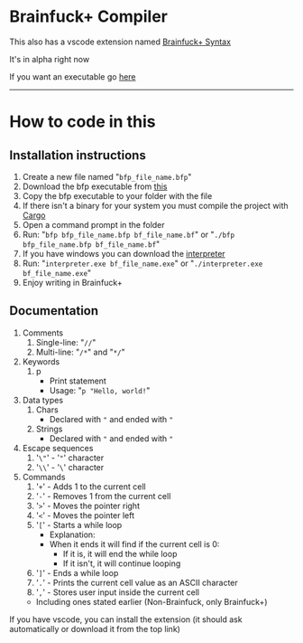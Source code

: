 # Brainfuck+ Compiler
This also has a vscode extension named [Brainfuck+ Syntax](https://github.com/tadaHrd/bfp-syntax)

It's in alpha right now

If you want an executable go [here](https://github.com/tadaHrd/bfp-compiler/releases/tag/1.0.0.0)

---
# How to code in this

## Installation instructions
1. Create a new file named "`bfp_file_name.bfp`"
2. Download the bfp executable from [this](https://github.com/tadaHrd/bfp-compiler/releases/tag/1.0.0.0)
3. Copy the bfp executable to your folder with the file
4. If there isn't a binary for your system you must compile the project with [Cargo](https://doc.rust-lang.org/book/ch01-03-hello-cargo.html#building-and-running-a-cargo-project)
5. Open a command prompt in the folder
6. Run: "`bfp bfp_file_name.bfp bf_file_name.bf`" or "`./bfp bfp_file_name.bfp bf_file_name.bf`"
7. If you have windows you can download the [interpreter](https://github.com/tadaHrd/bfp-compiler/releases/tag/1.0.0.0)
8. Run: "`interpreter.exe bf_file_name.exe`" or "`./interpreter.exe bf_file_name.exe`"
9. Enjoy writing in Brainfuck+

## Documentation
1. Comments
    1. Single-line: "`//`"
    2. Multi-line: "`/*`" and "`*/`"
2. Keywords
    1. p
       - Print statement
       - Usage: "`p "Hello, world!`"
3. Data types
   1. Chars
      - Declared with `"` and ended with `"`
   2. Strings
      - Declared with `"` and ended with `"`
4. Escape sequences
   1. '`\"`' - '`"`' character
   2. '`\\`' - '`\`' character
5. Commands
   1. '`+`' - Adds 1 to the current cell
   2. '`-`' - Removes 1 from the current cell
   3. '`>`' - Moves the pointer right
   4. '`<`' - Moves the pointer left
   5. '`[`' - Starts a while loop
      - Explanation:
      - When it ends it will find if the current cell is 0:
        - If it is, it will end the while loop
        - If it isn't, it will continue looping
    6. '`]`' - Ends a while loop
    7. '`.`' - Prints the current cell value as an ASCII character
    8. '`,`' - Stores user input inside the current cell
    - Including ones stated earlier (Non-Brainfuck, only Brainfuck+)

If you have vscode, you can install the extension (it should ask automatically or download it from the top link)